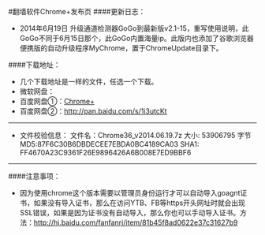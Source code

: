 #翻墙软件Chrome+发布页
####更新日志：
* 2014年6月19日 升级通道检测器GoGo到最新版v2.1-15，重写使用说明，此GoGo不同于6月15日那个，此GoGo内置海量ip。此版内也添加了谷歌浏览器便携版的自动升级程序MyChrome，置于ChromeUpdate目录下。

####下载地址：
* 几个下载地址是一样的文件，任选一个下载。
* 微软网盘：
* 百度网盘①：[Chrome+](http://pan.baidu.com/s/1eQlBEq2)
* 百度网盘②：http://pan.baidu.com/s/1i3utcKt
***
* 文件校验信息：
文件名：Chrome36_v2014.06.19.7z
大小: 53906795 字节
MD5:87F6C30B6DBDECEE7EBDA0BC4189CA03
SHA1: FF4670A23C9361F26E9896426A6B008E7ED9BBF6
***
####注意事项：
* 因为使用chrome这个版本需要以管理员身份运行才可以自动导入goagnt证书，如果没有导入证书，那么在访问YTB、FB等https开头网址时就会出现SSL错误，如果是因为证书没有自动导入，那么你也可以手动导入证书。方法：http://hi.baidu.com/fanfanrj/item/81b45f8ad0622e37c31627b9